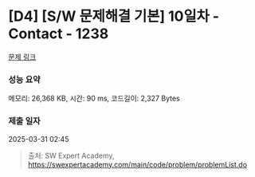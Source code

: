 # [D4] [S/W 문제해결 기본] 10일차 - Contact - 1238 

[문제 링크](https://swexpertacademy.com/main/code/problem/problemDetail.do?contestProbId=AV15B1cKAKwCFAYD) 

### 성능 요약

메모리: 26,368 KB, 시간: 90 ms, 코드길이: 2,327 Bytes

### 제출 일자

2025-03-31 02:45



> 출처: SW Expert Academy, https://swexpertacademy.com/main/code/problem/problemList.do